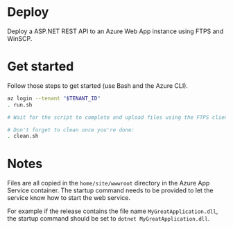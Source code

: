 # Deploy
Deploy a ASP.NET REST API to an Azure Web App instance using FTPS and WinSCP.

# Get started
Follow those steps to get started (use Bash and the Azure CLI).
```bash
az login --tenant "$TENANT_ID"
. run.sh

# Wait for the script to complete and upload files using the FTPS client.

# Don't forget to clean once you're done:
. clean.sh
```

# Notes
Files are all copied in the `home/site/wwwroot` directory in the Azure App Service container. The startup command needs to be provided to let the service know how to start the web service.

For example if the release contains the file name `MyGreatApplication.dll`, the startup command should be set to `dotnet MyGreatApplication.dll`.